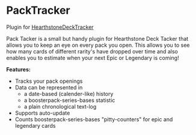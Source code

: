 # PackTracker
Plugin for [HearthstoneDeckTracker](https://hsdecktracker.net/)

Pack Tacker is a small but handy plugin for Hearthstone Deck Tacker that allows you to keep an eye on every pack you open. 
This allows you to see how many cards of different rarity's have dropped over time and also enables you to estimate when your next Epic or Legendary is coming!

**Features:**
- Tracks your pack openings
- Data can be represented in
  - a date-based (calender-like) history
  - a boosterpack-series-bases statistic
  - a plain chronological text-log
- Supports auto-update
- Counts boosterpack-series-bases "pitty-counters" for epic and legendary cards
